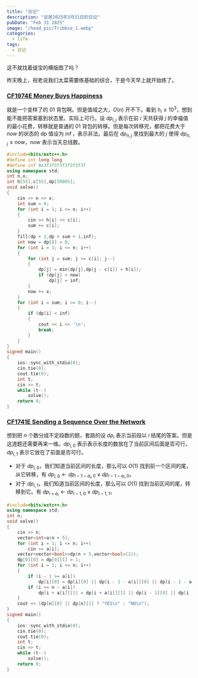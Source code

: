 ```yaml
---
title: "日记"
description: "这是2025年3月31日的日记"
pubDate: "Feb 31 2025"
image: "/head_pic/Tribbie_1.webp"
categories:
  - life
tags:
  - 日记
---
```


这不就找着缇宝的横版图了吗？

昨天晚上，祝老说我们太菜需要练基础的综合，于是今天早上就开始练了。

### [CF1974E Money Buys Happiness](https://codeforces.com/problemset/problem/1974/E)

就是一个变样了的 01 背包啊。但是值域之大，$O(n)$ 开不下。看到 $h_i \le 10^3$，想到能不能把答案塞到状态里。实际上可行。设 $dp_{i,j}$ 表示在前 $i$ 天共获得 $j$ 的幸福值的最小花费，转移就是普通的 01 背包的转移。但是每次转移完，都把花费大于 $now$ 的状态的 dp 值设为 $\inf$，表示非法。最后在 $dp_{n,j}$ 里找到最大的 $j$ 使得 $dp_{n,j} \le now$，$now$ 表示当天总钱数。

```cpp
#include<bits/extc++.h>
#define int long long
#define inf 0x3f3f3f3f3f3f3f3f
using namespace std;
int n,x;
int h[55],c[55],dp[50005];
void solve()
{
    cin >> n >> x;
    int sum = 0;
    for (int i = 1; i <= n; i++)
    {
        cin >> h[i] >> c[i];
        sum += c[i];
    }
    fill(dp + 1,dp + sum + 1,inf);
    int now = dp[0] = 0;
    for (int i = 1; i <= n; i++)
    {
        for (int j = sum; j >= c[i]; j--)
        {
            dp[j] = min(dp[j],dp[j - c[i]] + h[i]);
            if (dp[j] > now)
                dp[j] = inf;
        }
        now += x;
    }
    for (int i = sum; i >= 0; i--)
    {
        if (dp[i] < inf)
        {
            cout << i << '\n';
            break;
        }
    }
}
signed main()
{
    ios::sync_with_stdio(0);
    cin.tie(0);
    cout.tie(0);
    int t;
    cin >> t;
    while (t--)
        solve();    
    return 0;
}
```

### [CF1741E Sending a Sequence Over the Network](https://codeforces.com/problemset/problem/1741/E)

想到把 $n$ 个数分成不定段数的题，套路的设 $dp_i$ 表示当前段以 $i$ 结尾的答案。但是这道题还需要再来一维。$dp_{i,0}$ 表示表示长度的数放在了当前区间后面是否可行，$dp_{i,1}$ 表示它放在了前面是否可行。

- 对于 $dp_{i,0}$，我们知道当前区间的长度，那么可以 $O(1)$ 找到前一个区间的尾，从它转移，有 $dp_{i,0} \leftarrow dp_{i - 1 - a_i,0} \lor dp_{i - 1 - a_i,0}$。
- 对于 $dp_{i,1}$，我们知道当前区间的长度，那么可以 $O(1)$ 找到当前区间的尾，转移到它。有 $dp_{i + a_i} \leftarrow dp_{i - 1,0} \lor dp_{i - 1,1}$。

```cpp
#include<bits/extc++.h>
using namespace std;
int n;
void solve()
{
    cin >> n;
    vector<int>a(n + 5);
    for (int i = 1; i <= n; i++)
        cin >> a[i];
    vector<vector<bool>>dp(n + 5,vector<bool>(2));
    dp[0][0] = dp[0][1] = 1;
    for (int i = 1; i <= n; i++)
    {
        if (i - 1 >= a[i])
            dp[i][0] = dp[i][0] || dp[i - 1 - a[i]][0] || dp[i - 1 - a[i]][1];
        if (i <= n - a[i])
            dp[i + a[i]][1] = dp[i + a[i]][1] || dp[i - 1][0] || dp[i - 1][1];
    }
    cout << (dp[n][0] || dp[n][1] ? "YES\n" : "NO\n");
}
signed main()
{
    ios::sync_with_stdio(0);
    cin.tie(0);
    cout.tie(0);
    int t;
    cin >> t;
    while (t--)
        solve();
    return 0;
}
```

